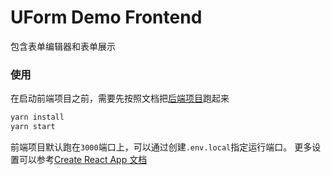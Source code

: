 # UForm Demo Frontend

包含表单编辑器和表单展示

### 使用

在启动前端项目之前，需要先按照文档把[后端项目](https://github.com/hansnow/uform-demo-backend)跑起来

```bash
yarn install
yarn start
```

前端项目默认跑在`3000`端口上，可以通过创建`.env.local`指定运行端口。
更多设置可以参考[Create React App 文档](https://facebook.github.io/create-react-app/docs/getting-started)
